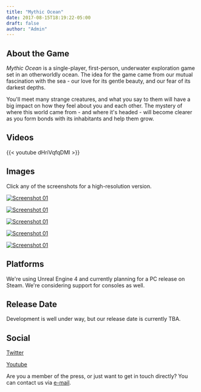 ```yaml
---
title: "Mythic Ocean"
date: 2017-08-15T18:19:22-05:00
draft: false
author: "Admin"
---
```


## About the Game

*Mythic Ocean* is a single-player, first-person, underwater exploration game set in an otherworldly ocean. The idea for the game came from our mutual fascination with the sea - our love for its gentle beauty, and our fear of its darkest depths.

You'll meet many strange creatures, and what you say to them will have a big impact on how they feel about you and each other. The mystery of where this world came from - and where it's headed - will become clearer as you form bonds with its inhabitants and help them grow.

## Videos

{{< youtube dHriVqfqDMI >}}

## Images

Click any of the screenshots for a high-resolution version.

[![Screenshot 01](/images/presskit/screenshots/preview/screenshot_01.png)](/images/presskit/screenshots/high/screenshot_01.png)

[![Screenshot 01](/images/presskit/screenshots/preview/screenshot_02.png)](/images/presskit/screenshots/high/screenshot_02.png)

[![Screenshot 01](/images/presskit/screenshots/preview/screenshot_03.png)](/images/presskit/screenshots/high/screenshot_03.png)

[![Screenshot 01](/images/presskit/screenshots/preview/screenshot_04.png)](/images/presskit/screenshots/high/screenshot_04.png)

[![Screenshot 01](/images/presskit/screenshots/preview/screenshot_05.png)](/images/presskit/screenshots/high/screenshot_05.png)

## Platforms

We're using Unreal Engine 4 and currently planning for a PC release on Steam. We're considering support for consoles as well.

## Release Date

Development is well under way, but our release date is currently TBA.

## Social

[Twitter](https://twitter.com/ParaluneGames)

[Youtube](https://www.youtube.com/channel/UCVkwnM-fd8gv5Fsx7FuDA7Q)

Are you a member of the press, or just want to get in touch directly? You can contact us via [e-mail](mailto:contact@paralune.com).